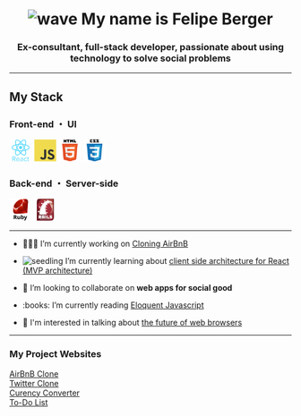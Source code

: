 <div align="center">
  <h1>
    <img class="emoji" alt="wave" src="https://github.githubassets.com/images/icons/emoji/unicode/1f44b.png" width="30" height="30">
    My name is Felipe Berger
  </h1>
</div>

<h3 align="center">Ex-consultant, full-stack developer, passionate about using technology to solve social problems</h3>
<hr>
<div>
  <h2>My Stack</h2>
  <h3>Front-end ・ UI</h3>
  <img src="https://raw.githubusercontent.com/devicons/devicon/master/icons/react/react-original-wordmark.svg" alt="react" style="max-width:100%;" width="40" height="40">
  <img src="https://raw.githubusercontent.com/devicons/devicon/master/icons/javascript/javascript-original.svg" alt="javascript" style="max-width:100%;" width="40" height="40">
  <img src="https://raw.githubusercontent.com/devicons/devicon/master/icons/html5/html5-original-wordmark.svg" alt="html5" style="max-width:100%;" width="40" height="40">
  <img src="https://raw.githubusercontent.com/devicons/devicon/master/icons/css3/css3-original-wordmark.svg" alt="css3" style="max-width:100%;" width="40" height="40">
  <h3>Back-end ・ Server-side</h3>
  <img src="https://raw.githubusercontent.com/devicons/devicon/master/icons/ruby/ruby-original-wordmark.svg" alt="ruby" style="max-width:100%;" width="40" height="40">
  <img src="https://raw.githubusercontent.com/devicons/devicon/master/icons/rails/rails-original-wordmark.svg" alt="rails" style="max-width:100%;" width="40" height="40">
</div>
  
<hr>
<div>
  <ul>
    <li>
      <p>
      👨🏻‍💻 I’m currently working on <a href="https://bnbcloned.herokuapp.com/"> Cloning AirBnB </a>
      </p>
    </li>
    <li>
      <p>
      <img class="emoji" alt="seedling" src="https://github.githubassets.com/images/icons/emoji/unicode/1f331.png" width="20" height="20"> 
        I’m currently learning about <a href="https://khalilstemmler.com/articles/client-side-architecture/architecture/">client side architecture for React (MVP architecture)</a>
      </p>
    </li>
    <li>
      <p>
        👯 I’m looking to collaborate on <strong>web apps for social good</strong>
      </p>
    </li>
    <li>
      <p>
        :books: I’m currently reading <a href="https://eloquentjavascript.net/">Eloquent Javascript</a>
      </p>
    </li>
    <li>
      <p>
       💬 I'm interested in talking about <a href="https://www.protocol.com/browser-company">the future of web browsers</a>
      </p>
    </li>
  </ul>
</div>

<hr>
<div>
  <h3>My Project Websites</h3>
  <div><a href="https://bnbcloned.herokuapp.com/">AirBnB Clone</a></div>
  <div><a href="https://twitts-and-clones.herokuapp.com/">Twitter Clone</a></div>
  <div><a href="https://currency-xchange.herokuapp.com/">Curency Converter</a></div>
  <div><a href="https://full-stack-todo-listicle.herokuapp.com/">To-Do List</a></div>
</div>
<!--
**felipeberger/felipeberger** is a ✨ _special_ ✨ repository because its `README.md` (this file) appears on your GitHub profile.

Here are some ideas to get you started:

- 🔭 I’m currently working on ...
- 🌱 I’m currently learning ...
- 👯 I’m looking to collaborate on ...
- 🤔 I’m looking for help with ...
- 💬 Ask me about ...
- 📫 How to reach me: ...
- 😄 Pronouns: ...
- ⚡ Fun fact: ...
-->
